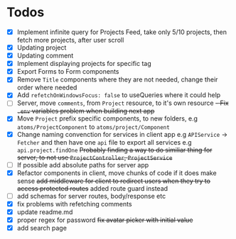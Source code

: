 # Todos

- [x] Implement infinite query for Projects Feed, take only 5/10 projects, then fetch more projects, after user scroll
- [x] Updating project
- [x] Updating comment
- [x] Implement displaying projects for specific tag
- [x] Export Forms to Form components
- [x] Remove `Title` components where they are not needed, change their order where needed
- [x] Add `refetchOnWindowsFocus: false` to useQueries where it could help
- [ ] Server, move `comments`, from `Project` resource, to it's own resource
      ~~- Fix `.env` variables problem when building next app~~
- [x] Move `Project` prefix specific components, to new folders, e.g `atoms/ProjectComponent` to `atoms/project/Component`
- [x] Change naming convenction for services in client app e.g
      `APIService` -> `Fetcher`
      and then have one `api` file to export all services e.g
      `api.project.findOne`
      ~~Probably finding a way to do similiar thing for server, to not use `ProjectController`, `ProjectService`~~
- [ ] If possible add absolute paths for server app
- [x] Refactor components in client, move chunks of code if it does make sense
      ~~add middleware for client to redirect users when they try to access protected routes~~
      added route guard instead
- [ ] add schemas for server routes, body/response etc
- [x] fix problems with refetching comments
- [x] update readme.md
- [x] proper regex for password
      ~~fix avatar picker with initial value~~
- [x] add search page
